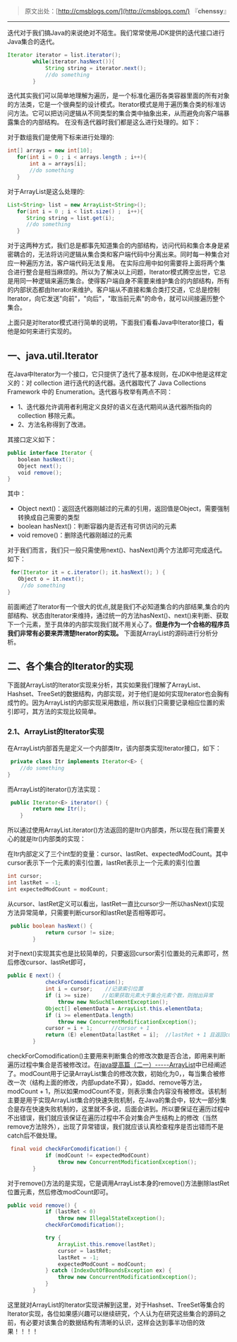 > 原文出处：[http://cmsblogs.com/](http://cmsblogs.com/) 『**chenssy**』

----

迭代对于我们搞Java的来说绝对不陌生。我们常常使用JDK提供的迭代接口进行Java集合的迭代。

```java
Iterator iterator = list.iterator();
        while(iterator.hasNext()){
            String string = iterator.next();
            //do something
        }
```

迭代其实我们可以简单地理解为遍历，是一个标准化遍历各类容器里面的所有对象的方法类，它是一个很典型的设计模式。Iterator模式是用于遍历集合类的标准访问方法。它可以把访问逻辑从不同类型的集合类中抽象出来，从而避免向客户端暴露集合的内部结构。 在没有迭代器时我们都是这么进行处理的。如下：

对于数组我们是使用下标来进行处理的:

```java
int[] arrays = new int[10];
   for(int i = 0 ; i < arrays.length ; i++){
       int a = arrays[i];
       //do something
   }
```

对于ArrayList是这么处理的:

```java
List<String> list = new ArrayList<String>();
   for(int i = 0 ; i < list.size() ;  i++){
      String string = list.get(i);
      //do something
   }
```

对于这两种方式，我们总是都事先知道集合的内部结构，访问代码和集合本身是紧密耦合的，无法将访问逻辑从集合类和客户端代码中分离出来。同时每一种集合对应一种遍历方法，客户端代码无法复用。 在实际应用中如何需要将上面将两个集合进行整合是相当麻烦的。所以为了解决以上问题，Iterator模式腾空出世，它总是用同一种逻辑来遍历集合。使得客户端自身不需要来维护集合的内部结构，所有的内部状态都由Iterator来维护。客户端从不直接和集合类打交道，它总是控制Iterator，向它发送"向前"，"向后"，"取当前元素"的命令，就可以间接遍历整个集合。

上面只是对Iterator模式进行简单的说明，下面我们看看Java中Iterator接口，看他是如何来进行实现的。

## 一、java.util.Iterator

在Java中Iterator为一个接口，它只提供了迭代了基本规则，在JDK中他是这样定义的：对 collection 进行迭代的迭代器。迭代器取代了 Java Collections Framework 中的 Enumeration。迭代器与枚举有两点不同：

- 1、迭代器允许调用者利用定义良好的语义在迭代期间从迭代器所指向的 collection 移除元素。
- 2、方法名称得到了改进。

其接口定义如下：

```java
public interface Iterator {
　　boolean hasNext();
　　Object next();
　　void remove();
}
```

其中：

- Object next()：返回迭代器刚越过的元素的引用，返回值是Object，需要强制转换成自己需要的类型
- boolean hasNext()：判断容器内是否还有可供访问的元素
- void remove()：删除迭代器刚越过的元素

对于我们而言，我们只一般只需使用next()、hasNext()两个方法即可完成迭代。如下：

```java
 for(Iterator it = c.iterator(); it.hasNext(); ) {
　　Object o = it.next();
　　 //do something
}
```

前面阐述了Iterator有一个很大的优点,就是我们不必知道集合的内部结果,集合的内部结构、状态由Iterator来维持，通过统一的方法hasNext()、next()来判断、获取下一个元素，至于具体的内部实现我们就不用关心了。**但是作为一个合格的程序员我们非常有必要来弄清楚Iterator的实现。** 下面就ArrayList的源码进行分析分析。

## 二、各个集合的Iterator的实现

下面就ArrayList的Iterator实现来分析，其实如果我们理解了ArrayList、Hashset、TreeSet的数据结构，内部实现，对于他们是如何实现Iterator也会胸有成竹的。因为ArrayList的内部实现采用数组，所以我们只需要记录相应位置的索引即可，其方法的实现比较简单。

### 2.1、ArrayList的Iterator实现

在ArrayList内部首先是定义一个内部类Itr，该内部类实现Iterator接口，如下：

```java
 private class Itr implements Iterator<E> {
    //do something
}
```

而ArrayList的iterator()方法实现：

```java
 public Iterator<E> iterator() {
        return new Itr();
    }
```

所以通过使用ArrayList.iterator()方法返回的是Itr()内部类，所以现在我们需要关心的就是Itr()内部类的实现：

在Itr内部定义了三个int型的变量：cursor、lastRet、expectedModCount。其中cursor表示下一个元素的索引位置，lastRet表示上一个元素的索引位置

```java
int cursor;             
int lastRet = -1;     
int expectedModCount = modCount;
```

从cursor、lastRet定义可以看出，lastRet一直比cursor少一所以hasNext()实现方法异常简单，只需要判断cursor和lastRet是否相等即可。

```java
 public boolean hasNext() {
            return cursor != size;
        }
```

对于next()实现其实也是比较简单的，只要返回cursor索引位置处的元素即可，然后修改cursor、lastRet即可，

```java
public E next() {
            checkForComodification();
            int i = cursor;    //记录索引位置
            if (i >= size)    //如果获取元素大于集合元素个数，则抛出异常
                throw new NoSuchElementException();
            Object[] elementData = ArrayList.this.elementData;
            if (i >= elementData.length)
                throw new ConcurrentModificationException();
            cursor = i + 1;      //cursor + 1
            return (E) elementData[lastRet = i];  //lastRet + 1 且返回cursor处元素
        }
```

checkForComodification()主要用来判断集合的修改次数是否合法，即用来判断遍历过程中集合是否被修改过。在[java提高篇（二一）-----ArrayList](http://www.cnblogs.com/chenssy/p/3498468.html)中已经阐述了。modCount用于记录ArrayList集合的修改次数，初始化为0，，每当集合被修改一次（结构上面的修改，内部update不算），如add、remove等方法，modCount + 1，所以如果modCount不变，则表示集合内容没有被修改。该机制主要是用于实现ArrayList集合的快速失败机制，在Java的集合中，较大一部分集合是存在快速失败机制的，这里就不多说，后面会讲到。所以要保证在遍历过程中不出错误，我们就应该保证在遍历过程中不会对集合产生结构上的修改（当然remove方法除外），出现了异常错误，我们就应该认真检查程序是否出错而不是catch后不做处理。

```java
 final void checkForComodification() {
            if (modCount != expectedModCount)
                throw new ConcurrentModificationException();
        }
```

对于remove()方法的是实现，它是调用ArrayList本身的remove()方法删除lastRet位置元素，然后修改modCount即可。

```java
public void remove() {
            if (lastRet < 0)
                throw new IllegalStateException();
            checkForComodification();

            try {
                ArrayList.this.remove(lastRet);
                cursor = lastRet;
                lastRet = -1;
                expectedModCount = modCount;
            } catch (IndexOutOfBoundsException ex) {
                throw new ConcurrentModificationException();
            }
        }
```

这里就对ArrayList的Iterator实现讲解到这里，对于Hashset、TreeSet等集合的Iterator实现，各位如果感兴趣可以继续研究，个人认为在研究这些集合的源码之前，有必要对该集合的数据结构有清晰的认识，这样会达到事半功倍的效果！！！！
